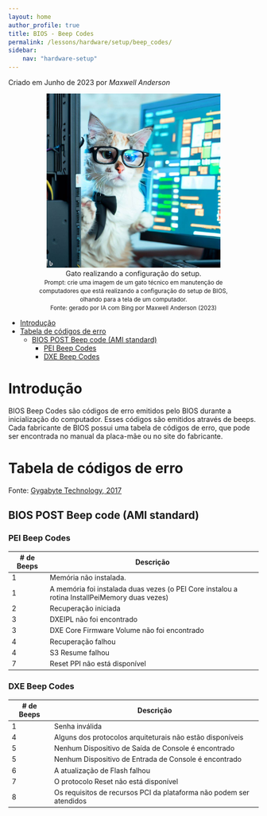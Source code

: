 ```yaml
---
layout: home
author_profile: true
title: BIOS - Beep Codes
permalink: /lessons/hardware/setup/beep_codes/
sidebar:
    nav: "hardware-setup"
---
```

Criado em Junho de 2023 por *Maxwell Anderson*

<figure style="text-align:center">
    <img src="../../../../assets/images/gpt/cat_setup5.jpg" width="350" alt="Gato realizando a configuração do setup. Prompt: Crie uma imagem de um gato técnico em manutenção de computadores que está realizando a configuração do setup de BIOS, olhando para a tela de um computador.">
    <figcaption>Gato realizando a configuração do setup.</figcaption>
    <small>Prompt: crie uma imagem de um gato técnico em manutenção de computadores que está realizando a configuração do setup de BIOS, olhando para a tela de um computador.</small>
    <br>
    <small>Fonte: gerado por IA com Bing por Maxwell Anderson (2023)</small>
</figure>

- [Introdução](#introdução)
- [Tabela de códigos de erro](#tabela-de-códigos-de-erro)
  - [BIOS  POST  Beep  code  (AMI  standard)](#bios--post--beep--code--ami--standard)
    - [PEI  Beep  Codes](#pei--beep--codes)
    - [DXE  Beep  Codes](#dxe--beep--codes)

# Introdução

BIOS Beep Codes são códigos de erro emitidos pelo BIOS durante a inicialização do computador. Esses códigos são emitidos através de beeps. Cada fabricante de BIOS possui uma tabela de códigos de erro, que pode ser encontrada no manual da placa-mãe ou no site do fabricante.  

# Tabela de códigos de erro

Fonte: [Gygabyte Technology, 2017](https://download.gigabyte.com/FileList/Manual/server_manual_bios_e_purley_bmc_10.pdf)

## BIOS  POST  Beep  code  (AMI  standard)

### PEI  Beep  Codes

| **#  de  Beeps** | **Descrição**                                                                                 |
| ---------------- | --------------------------------------------------------------------------------------------- |
| 1                | Memória não instalada.                                                                        |
| 1                | A memória foi instalada duas vezes (o PEI Core instalou a rotina InstallPeiMemory duas vezes) |
| 2                | Recuperação iniciada                                                                          |
| 3                | DXEIPL  não foi encontrado                                                                    |
| 3                | DXE Core Firmware Volume não foi encontrado                                                   |
| 4                | Recuperação falhou                                                                            |
| 4                | S3 Resume falhou                                                                              |
| 7                | Reset  PPI  não está  disponível                                                              |

### DXE  Beep  Codes

| **#  de  Beeps** | **Descrição**                                                       |
| ---------------- | ------------------------------------------------------------------- |
| 1                | Senha  inválida                                                     |
| 4                | Alguns dos  protocolos arquiteturais não estão disponíveis          |
| 5                | Nenhum Dispositivo de Saída de Console é encontrado                 |
| 5                | Nenhum Dispositivo de Entrada de Console é encontrado               |
| 6                | A atualização de Flash falhou                                       |
| 7                | O protocolo Reset não está disponível                               |
| 8                | Os requisitos de recursos PCI da plataforma não podem ser atendidos |
